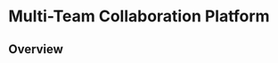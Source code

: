 # Multi-Team Collaboration Platform

## Overview

<!-- This project is a scalable multi-team collaboration platform built with:

- **Backend:** Node.js, Express.js, TypeScript, Prisma ORM, PostgreSQL
- **Frontend:** Next.js 14+, React, TypeScript, Context API, Axios

### Key Features

- Company Dashboard with company switching
- Project view with Kanban-style task board (minimal)
- User settings and permissions management (invite, role change)
- Authentication with signup/login and JWT tokens
- React Context API for shared frontend state
- Optimistic UI updates on tasks (status, assignment)

---

## Prerequisites

- Node.js (v18 or above)
- PostgreSQL database
- npm or yarn
- Git

---

## Setup Instructions

### Backend Setup

## Clone and Setup Instructions

### 1. Clone the Repository

Open your terminal and run:

```bash
git clone https://github.com/your-username/your-repo-name.git
cd your-repo-name
open fronten  -> npm i -> npm run dev
open backend  -> npm i -> npm run dev  -->

